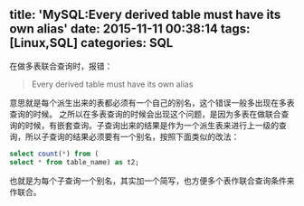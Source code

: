 title: 'MySQL:Every derived table must have its own alias'
date: 2015-11-11 00:38:14
tags: [Linux,SQL]
categories: SQL
---
在做多表联合查询时，报错：
> Every derived table must have its own alias

意思就是每个派生出来的表都必须有一个自己的别名，这个错误一般多出现在多表查询的时候。
之所以在多表查询的时候会出现这个问题，是因为多表在做联合查询的时候，有嵌套查询。子查询出来的结果是作为一个派生表来进行上一级的查询，所以子查询的结果必须要有一个别名，按照下面类似的改法：
```sql
select count(*) from (
select * from table_name) as t2;
```
也就是为每个子查询一个别名，其实加一个简写，也方便多个表作联合查询条件来作联合。
